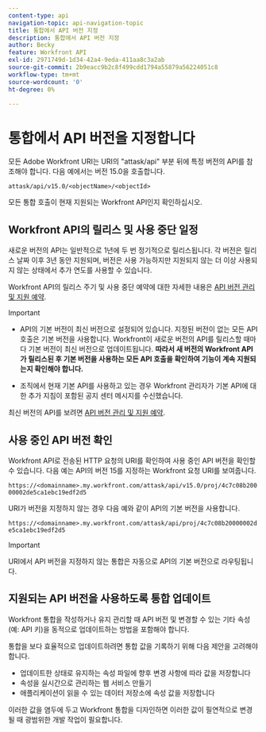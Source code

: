 ```yaml
---
content-type: api
navigation-topic: api-navigation-topic
title: 통합에서 API 버전 지정
description: 통합에서 API 버전 지정
author: Becky
feature: Workfront API
exl-id: 2971749d-1d34-42a4-9eda-411aa8c3a2ab
source-git-commit: 2b9eacc9b2c8f499cdd1794a55879a56224051c8
workflow-type: tm+mt
source-wordcount: '0'
ht-degree: 0%

---
```


# 통합에서 API 버전을 지정합니다

모든 Adobe Workfront URI는 URI의 &quot;attask/api&quot; 부분 뒤에 특정 버전의 API를 참조해야 합니다. 다음 예에서는 버전 15.0을 호출합니다.

`attask/api/v15.0/<objectName>/<objectId>`

모든 통합 호출이 현재 지원되는 Workfront API인지 확인하십시오.

## Workfront API의 릴리스 및 사용 중단 일정

새로운 버전의 API는 일반적으로 1년에 두 번 정기적으로 릴리스됩니다. 각 버전은 릴리스 날짜 이후 3년 동안 지원되며, 버전은 사용 가능하지만 지원되지 않는 더 이상 사용되지 않는 상태에서 추가 연도를 사용할 수 있습니다.

Workfront API의 릴리스 주기 및 사용 중단 예약에 대한 자세한 내용은 [API 버전 관리 및 지원 예약](../../wf-api/api/api-version-support-schedule.md).

>[!IMPORTANT]
>
>* API의 기본 버전이 최신 버전으로 설정되어 있습니다. 지정된 버전이 없는 모든 API 호출은 기본 버전을 사용합니다. Workfront이 새로운 버전의 API를 릴리스할 때마다 기본 버전이 최신 버전으로 업데이트됩니다. **따라서 새 버전의 Workfront API가 릴리스된 후 기본 버전을 사용하는 모든 API 호출을 확인하여 기능이 계속 지원되는지 확인해야 합니다.**
>
>* 조직에서 현재 기본 API를 사용하고 있는 경우 Workfront 관리자가 기본 API에 대한 추가 지침이 포함된 공지 센터 메시지를 수신했습니다.
>
>최신 버전의 API를 보려면 [API 버전 관리 및 지원 예약](../../wf-api/api/api-version-support-schedule.md).


## 사용 중인 API 버전 확인

Workfront API로 전송된 HTTP 요청의 URI를 확인하여 사용 중인 API 버전을 확인할 수 있습니다. 다음 예는 API의 버전 15를 지정하는 Workfront 요청 URI를 보여줍니다.

`https://<domainname>.my.workfront.com/attask/api/v15.0/proj/4c7c08b20000002de5ca1ebc19edf2d5`

URI가 버전을 지정하지 않는 경우 다음 예와 같이 API의 기본 버전을 사용합니다.

`https://<domainname>.my.workfront.com/attask/api/proj/4c7c08b20000002de5ca1ebc19edf2d5`

>[!IMPORTANT]
>
> URI에서 API 버전을 지정하지 않는 통합은 자동으로 API의 기본 버전으로 라우팅됩니다.

## 지원되는 API 버전을 사용하도록 통합 업데이트

Workfront 통합을 작성하거나 유지 관리할 때 API 버전 및 변경할 수 있는 기타 속성(예: API 키)을 동적으로 업데이트하는 방법을 포함해야 합니다.

통합을 보다 효율적으로 업데이트하려면 통합 값을 기록하기 위해 다음 제안을 고려해야 합니다.

* 업데이트한 상태로 유지하는 속성 파일에 향후 변경 사항에 따라 값을 저장합니다
* 속성을 실시간으로 관리하는 웹 서비스 만들기
* 애플리케이션이 읽을 수 있는 데이터 저장소에 속성 값을 저장합니다

이러한 값을 염두에 두고 Workfront 통합을 디자인하면 이러한 값이 필연적으로 변경될 때 광범위한 개발 작업이 필요합니다.
